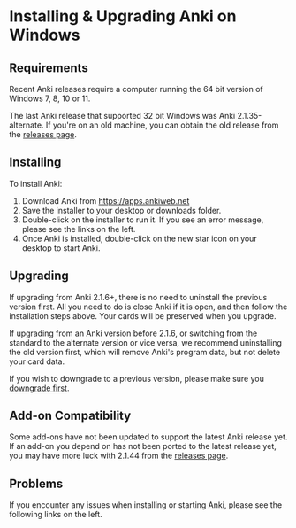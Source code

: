 # Installing & Upgrading Anki on Windows

<!-- toc -->

## Requirements

Recent Anki releases require a computer running the 64 bit version of Windows
7, 8, 10 or 11.

The last Anki release that supported 32 bit Windows was Anki 2.1.35-alternate.
If you're on an old machine, you can obtain the old release from the [releases
page](https://github.com/ankitects/anki/releases).

## Installing

To install Anki:

1. Download Anki from <https://apps.ankiweb.net>
2. Save the installer to your desktop or downloads folder.
3. Double-click on the installer to run it. If you see an error
message, please see the links on the left.
4. Once Anki is installed, double-click on the new star icon on your
desktop to start Anki.

## Upgrading

If upgrading from Anki 2.1.6+, there is no need to uninstall the previous
version first. All you need to do is close Anki if it is open, and then follow
the installation steps above. Your cards will be preserved when you upgrade.

If upgrading from an Anki version before 2.1.6, or switching from the standard
to the alternate version or vice versa, we recommend uninstalling the old
version first, which will remove Anki's program data, but not delete your card
data.

If you wish to downgrade to a previous version, please make sure you
[downgrade first](http://changes.ankiweb.net).

## Add-on Compatibility

Some add-ons have not been updated to support the latest Anki release yet. If an
add-on you depend on has not been ported to the latest release yet, you may have
more luck with 2.1.44 from the [releases
page](https://github.com/ankitects/anki/releases).

## Problems

If you encounter any issues when installing or starting Anki, please see the
following links on the left.

